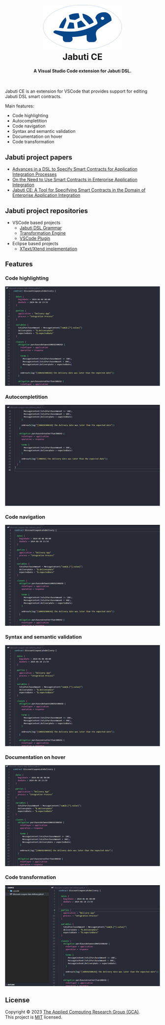 <h1 align="center">
  <br>
  <img src="assets/logo-background-256.png" alt="Jabuti Logo">
  <br>
  Jabuti CE
  <br>
</h1>

<h4 align="center">A Visual Studio Code extension for Jabuti DSL.</h4>

<br/>

Jabuti CE is an extension for VSCode that provides support for editing Jabuti DSL smart contracts.

Main features:
- Code highlighting
- Autocompletition
- Code navigation
- Syntax and semantic validation
- Documentation on hover
- Code transformation

## Jabuti project papers
- [Advances in a DSL to Specify Smart Contracts for Application Integration Processes](https://sol.sbc.org.br/index.php/cibse/article/view/20962)
- [On the Need to Use Smart Contracts in Enterprise Application Integration](https://idus.us.es/handle/11441/140199)
- [Jabuti CE: A Tool for Specifying Smart Contracts in the Domain of Enterprise Application Integration](https://www.scitepress.org/Link.aspx?doi=10.5220/0012413300003645)

## Jabuti project repositories
- VSCode based projects
  - [Jabuti DSL Grammar](https://github.com/gca-research-group/jabuti-ce-jabuti-dsl-grammar)
  - [Transformation Engine](https://github.com/gca-research-group/jabuti-ce-transformation-engine)
  - [VSCode Plugin](https://github.com/gca-research-group/jabuti-ce-vscode-plugin)
- Eclipse based projects
  - [XText/Xtend implementation](https://github.com/gca-research-group/dsl-smart-contract-eai)

## Features

### Code highlighting
<img src="assets/code-highlighting.png" alt="Autocompletition">

### Autocompletition
<img src="assets/autocompletition.gif" alt="Autocompletition">

### Code navigation
<img src="assets/code-navigation.gif" alt="Code navigation">

### Syntax and semantic validation
<img src="assets/syntax-and-semantic-validation.gif" alt="Syntax and semantic validation">

### Documentation on hover
<img src="assets/documentation-on-hover.gif" alt="Documentation on hover">

### Code transformation
<img src="assets/code-transformation.gif" alt="Code transfromation">

## License

Copyright © 2023 [The Applied Computing Research Group (GCA)](https://github.com/gca-research-group).<br />
This project is [MIT](https://github.com/gca-research-group/jabuti-dsl-language-antlr/blob/master/LICENSE) licensed.
